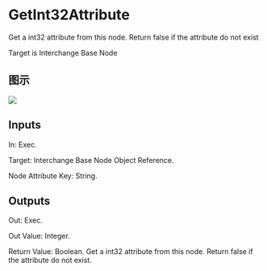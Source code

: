 # GetInt32Attribute

Get a int32 attribute from this node. Return false if the attribute do not exist

Target is Interchange Base Node

## 图示

![]($-20221218-19361447.png)

## Inputs

In: Exec.

Target: Interchange Base Node Object Reference.

Node Attribute Key: String.  

## Outputs

Out: Exec.

Out Value: Integer.

Return Value: Boolean. Get a int32 attribute from this node. Return false if the attribute do not exist.

